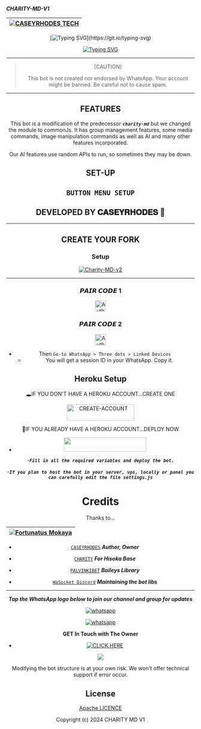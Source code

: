  ***CHARITY-MD-V1***

<div align="center">

| [![CASEYRHODES TECH](https://github.com/caseyweb.png?lenght=50width=50)](https://github.com/caseyweb)|
|----|


[![Typing SVG](https://readme-typing-svg.herokuapp.com?font=Rockstar-ExtraBold&size=30&pause=1000&color=0000FF&center=true&vCenter=true&width=500&height=60&lines=YOOH+WELCOME+TO+THIS+REPO!)](https://git.io/typing-svg)

   [![Typing SVG](https://readme-typing-svg.herokuapp.com?font=Rockstar-ExtraBold&color=F33A6A&lines=FORK+AND+MAYBE+GIVE+US+A+STAR)](https://git.io/typing-svg)

---

> [CAUTION]
>
> This bot is not created nor endorsed by WhatsApp. Your account might be banned. Be careful not to cause spam.

---


## FEATURES
This bot is a modification of the predecessor ***`charity-md`*** but we changed the module to commonJs. It has group management features, some media commands, image manipulation commands as well as AI and many other features incorporated.

Our AI features use random APIs to run, so sometimes they may be down.

## SET-UP


## `BUTTON MENU SETUP`


## DEVELOPED BY 𝐂𝐀𝐒𝐄𝐘𝐑𝐇𝐎𝐃𝐄𝐒 🌟

---

## CREATE YOUR FORK

### Setup
<div align="center">
    <a href="https://github.com/caseyweb/Charity-MD-v2/fork">
        <img title="Charity-MD-v2" src="https://img.shields.io/badge/FORK%20Charity%20Md-3498DB?style=for-the-badge&logo=stackshare" />
    </a>
</div>


---
### 𝙋𝘼𝙄𝙍 𝘾𝙊𝘿𝙀 1
<p align="center">
<a href="https://andbad-qr.onrender.com"><img height= "30" title="Author" src="https://img.shields.io/badge/𝗦𝗘𝗦𝗦𝗜𝗢𝗡-blue?style=for-the-badge&logo=render"></a>
<p/>




### 𝙋𝘼𝙄𝙍 𝘾𝙊𝘿𝙀 2
<p align="center">
<a href="(https://dreaded-pair.onrender.com)"><img height= "30" title="Author" src="https://img.shields.io/badge/𝗦𝗘𝗦𝗦𝗜𝗢𝗡-blue?style=for-the-badge&logo=render"></a>
<p/>
   



- Then `Go-to WhatsApp > Three dots > Linked Devices`
   - You will get a session ID in your WhatsApp. Copy it.

## Heroku Setup ##


   🕳IF YOU DON'T HAVE A HEROKU ACCOUNT...CREATE ONE
   
   <a href="https://signup.heroku.com/"><img title="CREATE-ACCOUNT" src="https://img.shields.io/badge/CREATE-ACCOUNT-h?color=blue&style=for-the-badge&logo=heroku" width="180" height="43.45"/></a></p>
 


      
   💫IF YOU ALREADY HAVE A HEROKU ACCOUNT...DEPLOY NOW

  - <a align="center"><a href="https://dashboard.heroku.com/new?template=https://github.com/caseyweb/Charity-MD-v2"> <img src="https://img.shields.io/badge/DEPLOY%20NOW-blue?style=for-the-badge&logo=heroku" width="220" height="38.45"/></a></p>
  


-***`Fill in all the required variables and deploy the bot.`***

-***`If you plan to host the bot in your server, vps, locally or panel you can carefully edit the file settings.js`***


# Credits

Thanks to...

<div align="center">

| [![Fortunatus Mokaya](https://github.com/Fortunatusmokaya.png?lenght=50width=50)](https://github.com/Fortunatusmokaya)|
|----|
* [`CASEYRHODES`](https://github.com/caseyweb) ***Author, Owner***

* [`CHARITY`](https://github.com/caseyrhodes01) ***For Hisoka Base***
* [`PALVINKIBET`](https://github.com/WhiskeySockets/Baileys) ***Baileys Library***
* [`WaSocket Discord`](https://discord.gg/WeJM5FP9GG) ***Maintaining the bot libs***



---

***Tap the WhatsApp logo below to join our channel and group for updates***

<p align="center">
  <a aria-label="Join our channel for updates" href="https://whatsapp.com/channel/0029VakUEfb4o7qVdkwPk83E" target="_blank">
    <img alt="whatsapp" src="https://img.shields.io/badge/CHANNEL-25D366?style=for-the-badge&logo=whatsapp&logoColor=white" />
  </a>

<p align="center">
  <a aria-label="Join our channel for updates" href="https://chat.whatsapp.com/D9hokK6OHS5C3eLEwPKjsJ" target="_blank">
    <img alt="whatsapp" src="https://img.shields.io/badge/WA GROUP-25D366?style=for-the-badge&logo=whatsapp&logoColor=white" />
  </a>


**GET In Touch with The Owner**

- <a href="https://wa.me/254112192119" target="_blank">
    <img alt="CLICK HERE" src="https://img.shields.io/badge/ On WhatsApp  -25D366?style=for-the-badge&logo=whatsapp&logoColor=white" />
  </a>
<a><img src='https://i.imgur.com/LyHic3i.gif'/></a>

Modifying the bot structure is at your own risk. We won't offer technical support if error occur.


## License

[Apache LICENCE](https://github.com/caseyweb/Charity-MD-v2/blob/main/LICENSE)

Copyright (c) 2024 CHARITY MD V1







